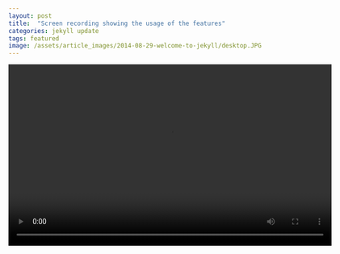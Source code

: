 ```yaml
---
layout: post
title:  "Screen recording showing the usage of the features"
categories: jekyll update
tags: featured
image: /assets/article_images/2014-08-29-welcome-to-jekyll/desktop.JPG
---
```

 
<video width="640" height="360" controls>
  <source src="C:\Users\kwame\Downloads\test(1).mp4" type="video/mp4">
  Your browser does not support the video tag.
</video>

